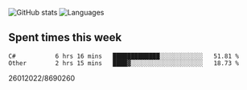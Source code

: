 ![GitHub stats](https://github-readme-stats.vercel.app/api?username=emipa606&theme=github_dark&show_icons=true) 
![Languages](https://github-readme-stats.vercel.app/api/top-langs/?username=emipa606&theme=github_dark&layout=compact)

## Spent times this week
<!--START_SECTION:waka-->

```text
C#           6 hrs 16 mins   █████████████░░░░░░░░░░░░   51.81 %
Other        2 hrs 15 mins   ████▓░░░░░░░░░░░░░░░░░░░░   18.73 %
```

<!--END_SECTION:waka-->


26012022/8690260
